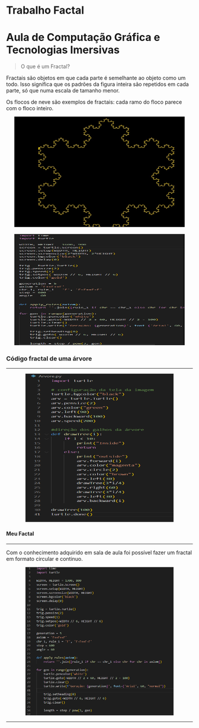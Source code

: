 # Trabalho Factal


<h1>Aula de Computação Gráfica e Tecnologias Imersivas</h1>

 >O que é um Fractal?

Fractais são objetos em que cada parte é semelhante ao objeto como um todo. Isso significa que os padrões da figura inteira são repetidos em cada parte, só que numa escala de tamanho menor. 

Os flocos de neve são exemplos de fractais: cada ramo do floco parece com o floco inteiro.

<p align="center">
<img src="img/ooo.jpeg" width="460" height="300">
</p>

<p align="center">
<img src="img/floco.png" width="460" height="300">
</p>

### Código fractal de uma árvore
----------------------


<p align="center">
<img src="img/tree.png" width="400" height="400">
</p>

####  Meu Factal 
----------------------
Com o conhecimento adquirido em sala de aula foi possível fazer um fractal em formato circular e continuo.



<p align="center">
<img src="img/fac.png" width="400" height="400">
</p>

----------------------
